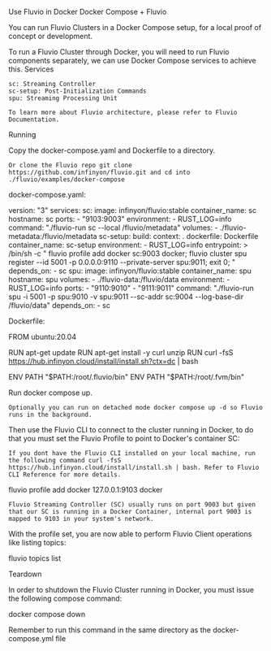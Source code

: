 Use Fluvio in Docker
Docker Compose + Fluvio

You can run Fluvio Clusters in a Docker Compose setup, for a local proof of concept or development.

To run a Fluvio Cluster through Docker, you will need to run Fluvio components separately, we can use Docker Compose services to achieve this.
Services

    sc: Streaming Controller
    sc-setup: Post-Initialization Commands
    spu: Streaming Processing Unit

    To learn more about Fluvio architecture, please refer to Fluvio Documentation.

Running

Copy the docker-compose.yaml and Dockerfile to a directory.

    Or clone the Fluvio repo git clone https://github.com/infinyon/fluvio.git and cd into ./fluvio/examples/docker-compose

docker-compose.yaml:

version: "3"
services:
sc:
image: infinyon/fluvio:stable
container_name: sc
hostname: sc
ports: - "9103:9003"
environment: - RUST_LOG=info
command: "./fluvio-run sc --local /fluvio/metadata"
volumes: - ./fluvio-metadata:/fluvio/metadata
sc-setup:
build:
context: .
dockerfile: Dockerfile
container_name: sc-setup
environment: - RUST_LOG=info
entrypoint: >
/bin/sh -c "
fluvio profile add docker sc:9003 docker;
fluvio cluster spu register --id 5001 -p 0.0.0.0:9110 --private-server spu:9011;
exit 0;
"
depends_on: - sc
spu:
image: infinyon/fluvio:stable
container_name: spu
hostname: spu
volumes: - ./fluvio-data:/fluvio/data
environment: - RUST_LOG=info
ports: - "9110:9010" - "9111:9011"
command: "./fluvio-run spu -i 5001 -p spu:9010 -v spu:9011 --sc-addr sc:9004 --log-base-dir /fluvio/data"
depends_on: - sc

Dockerfile:

FROM ubuntu:20.04

RUN apt-get update
RUN apt-get install -y curl unzip
RUN curl -fsS https://hub.infinyon.cloud/install/install.sh?ctx=dc | bash

ENV PATH "$PATH:/root/.fluvio/bin"
ENV PATH "$PATH:/root/.fvm/bin"

Run docker compose up.

    Optionally you can run on detached mode docker compose up -d so Fluvio runs in the background.

Then use the Fluvio CLI to connect to the cluster running in Docker, to do that you must set the Fluvio Profile to point to Docker's container SC:

    If you dont have the Fluvio CLI installed on your local machine, run the following command curl -fsS https://hub.infinyon.cloud/install/install.sh | bash. Refer to Fluvio CLI Reference for more details.

fluvio profile add docker 127.0.0.1:9103 docker

    Fluvio Streaming Controller (SC) usually runs on port 9003 but given that our SC is running in a Docker Container, internal port 9003 is mapped to 9103 in your system's network.

With the profile set, you are now able to perform Fluvio Client operations like listing topics:

fluvio topics list

Teardown

In order to shutdown the Fluvio Cluster running in Docker, you must issue the following compose command:

docker compose down

Remember to run this command in the same directory as the docker-compose.yml file
